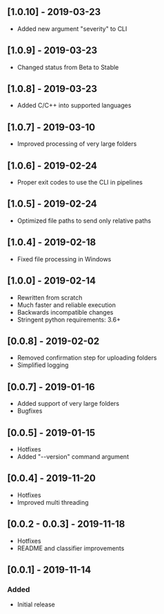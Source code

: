 ## [1.0.10] - 2019-03-23
- Added new argument "severity" to CLI

## [1.0.9] - 2019-03-23
- Changed status from Beta to Stable

## [1.0.8] - 2019-03-23
- Added C/C++ into supported languages

## [1.0.7] - 2019-03-10
- Improved processing of very large folders

## [1.0.6] - 2019-02-24
- Proper exit codes to use the CLI in pipelines

## [1.0.5] - 2019-02-24
- Optimized file paths to send only relative paths

## [1.0.4] - 2019-02-18
- Fixed file processing in Windows

## [1.0.0] - 2019-02-14
- Rewritten from scratch
- Much faster and reliable execution
- Backwards incompatible changes
- Stringent python requirements: 3.6+

## [0.0.8] - 2019-02-02
- Removed confirmation step for uploading folders
- Simplified logging

## [0.0.7] - 2019-01-16
- Added support of very large folders
- Bugfixes

## [0.0.5] - 2019-01-15
- Hotfixes
- Added "--version" command argument

## [0.0.4] - 2019-11-20
- Hotfixes
- Improved multi threading

## [0.0.2 - 0.0.3] - 2019-11-18
- Hotfixes
- README and classifier improvements

## [0.0.1] - 2019-11-14
### Added
- Initial release
